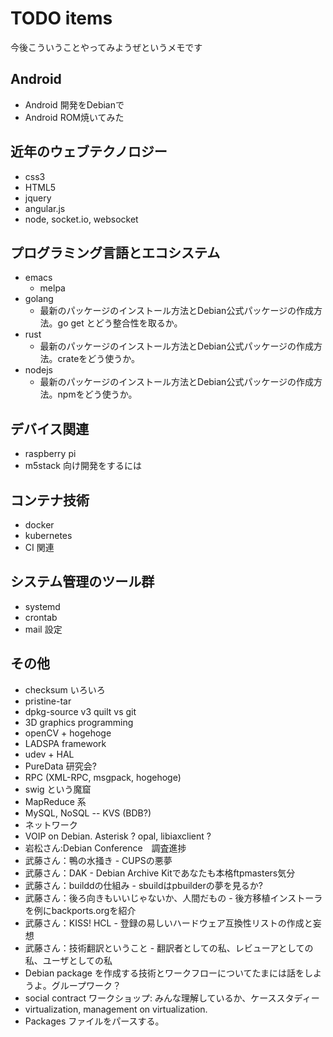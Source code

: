 # TODO items

今後こういうことやってみようぜというメモです

## Android

- Android 開発をDebianで
- Android ROM焼いてみた

## 近年のウェブテクノロジー

- css3
- HTML5
- jquery
- angular.js
- node, socket.io, websocket

## プログラミング言語とエコシステム

- emacs
  - melpa
- golang
  - 最新のパッケージのインストール方法とDebian公式パッケージの作成方法。go get とどう整合性を取るか。
- rust
  - 最新のパッケージのインストール方法とDebian公式パッケージの作成方法。crateをどう使うか。
- nodejs
  - 最新のパッケージのインストール方法とDebian公式パッケージの作成方法。npmをどう使うか。

## デバイス関連

- raspberry pi 
- m5stack 向け開発をするには

## コンテナ技術

- docker
- kubernetes
- CI 関連

## システム管理のツール群

- systemd
- crontab
- mail 設定

## その他
- checksum いろいろ
- pristine-tar
- dpkg-source v3 quilt vs git
- 3D graphics programming 
- openCV + hogehoge
- LADSPA framework
- udev + HAL
- PureData 研究会?
- RPC (XML-RPC, msgpack, hogehoge)
- swig という魔窟
- MapReduce 系
- MySQL, NoSQL -- KVS (BDB?) 
- ネットワーク
- VOIP on Debian. Asterisk ? opal, libiaxclient ?
- 岩松さん:Debian Conference　調査進捗
- 武藤さん：鴨の水掻き - CUPSの悪夢
- 武藤さん：DAK - Debian Archive Kitであなたも本格ftpmasters気分
- 武藤さん：builddの仕組み - sbuildはpbuilderの夢を見るか?
- 武藤さん：後ろ向きもいいじゃないか、人間だもの - 後方移植インストーラを例にbackports.orgを紹介
- 武藤さん：KISS! HCL - 登録の易しいハードウェア互換性リストの作成と妄想
- 武藤さん：技術翻訳ということ - 翻訳者としての私、レビューアとしての
   私、ユーザとしての私
- Debian package を作成する技術とワークフローについてたまには話をしよ
   うよ。グループワーク？
- social contract ワークショップ: みんな理解しているか、ケーススタディー
- virtualization, management on virtualization.
- Packages ファイルをパースする。
